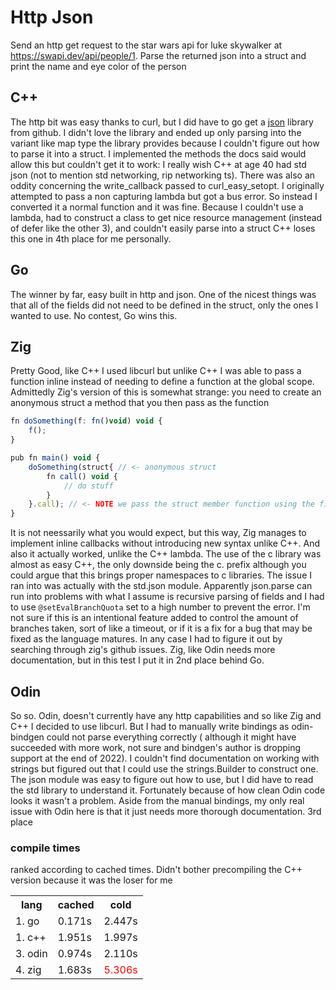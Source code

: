 # Http Json
Send an http get request to the star wars api for luke skywalker at  https://swapi.dev/api/people/1. Parse the returned json into a struct and print the name and eye color of the person
## C++
The http bit was easy thanks to curl, but I did have to go get a [json](https://github.com/nlohmann/json#integration) library from github. I didn't love the library and ended up only parsing into the variant like map type the library provides because I couldn't figure out how to parse it into a struct. I implemented the methods the docs said would allow this but couldn't get it to work: I really wish C++ at age 40 had std json (not to mention std networking, rip networking ts). There was also an oddity concerning the write_callback passed to curl_easy_setopt. I originally attempted to pass a non capturing lambda but got a bus error. So instead I converted it a normal function and it was fine. Because I couldn't use a lambda, had to construct a class to get nice resource management (instead of defer like the other 3), and couldn't easily parse into a struct C++ loses this one in 4th place for me personally.
## Go
The winner by far, easy built in http and json. One of the nicest things was that all of the fields did not need to be defined in the struct, only the ones I wanted to use. No contest, Go wins this.
## Zig
Pretty Good, like C++ I used libcurl but unlike C++ I was able to pass a function inline instead of needing to define a function at the global scope. Admittedly Zig's version of this is somewhat strange: you need to create an anonymous struct a method that you then pass as the function
```js
fn doSomething(f: fn()void) void {
    f();
}

pub fn main() void {
    doSomething(struct{ // <- anonymous struct
        fn call() void {
            // do stuff
        }
    }.call); // <- NOTE we pass the struct member function using the field
}
```
It is not neessarily what you would expect, but this way, Zig manages to implement inline callbacks without introducing new syntax unlike C++. And also it actually worked, unlike the C++ lambda. The use of the c library was almost as easy C++, the only downside being the c. prefix although you could argue that this brings proper namespaces to c libraries. The issue I ran into was actually with the std.json module. Apparently json.parse can run into problems with what I assume is recursive parsing of fields and I had to use `@setEvalBranchQuota` set to a high number to prevent the error. I'm not sure if this is an intentional feature added to control the amount of branches taken, sort of like a timeout, or if it is a fix for a bug that may be fixed as the language matures. In any case I had to figure it out by searching through zig's github issues. Zig, like Odin needs more documentation, but in this test I put it in 2nd place behind Go.
## Odin
So so. Odin, doesn't currently have any http capabilities and so like Zig and C++ I decided to use libcurl. But I had to manually write bindings as odin-bindgen could not parse everything correctly ( although it might have succeeded with more work, not sure and bindgen's author is dropping support at the end of 2022). I couldn't find documentation on working with strings but figured out that I could use the strings.Builder to construct one. The json module was easy to figure out how to use, but I did have to read the std library to understand it. Fortunately because of how clean Odin code looks it wasn't a problem. Aside from the manual bindings, my only real issue with Odin here is that it just needs more thorough documentation. 3rd place
### compile times
ranked according to cached times. Didn't bother precompiling the C++ version because it was the loser for me
<table>
    <th>lang</th>
    <th>cached</th>
    <th>cold</th>
    <tr>
        <td>1. go</td> 
        <td>0.171s</td>
        <td>2.447s</td>
    </tr>
    <tr>
        <td>1. c++</td> 
        <td>1.951s</td>
        <td>1.997s</td>
    </tr>
    <tr>
        <td>3. odin</td> 
        <td>0.974s</td>
        <td>2.110s</td>
    </tr>
    <tr>
        <td>4. zig</td> 
        <td>1.683s</td>
        <td style="color:red">5.306s</td>
    </tr>
</table>